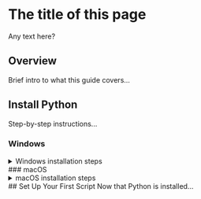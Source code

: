 # The title of this page
Any text here?
## Overview
Brief intro to what this guide covers...

## Install Python
Step-by-step instructions...

### Windows
<details>
<summary>Windows installation steps</summary>
1. step
2. step
3. step
</details>
### macOS  
<details>
<summary>macOS installation steps</summary>
Mac-specific steps...
1. step
2. step
</details>
## Set Up Your First Script
Now that Python is installed...